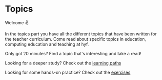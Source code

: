 # Topics

Welcome ✌

In the topics part you have all the different topics that have been written for the teacher curriculum. Come read about specific topics in education, computing education and teaching at hyf.

Only got 20 minutes? Find a topic that's interesting and take a read!

Looking for a deeper study? Check out the [learning paths](./../learning-paths/README.md)

Looking for some hands-on practice? Check out the [exercises](./../exercises/README.md)
